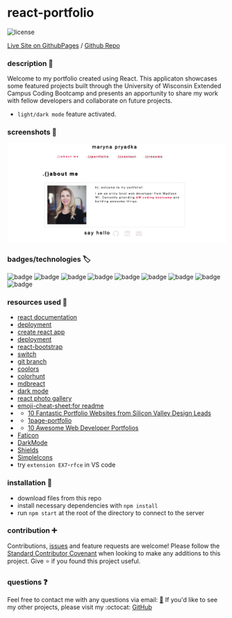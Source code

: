 # react-portfolio

![license](https://img.shields.io/badge/MIT-License-brightgreen)

 [Live Site on GithubPages](https://marynapr.github.io/react-portfolio/) / [Github Repo](https://github.com/MarynaPR/react-portfolio)
### description :page_with_curl:

Welcome to my portfolio created using React. This applicaton showcases some featured projects built through the University of Wisconsin Extended Campus Coding Bootcamp and presents an apportunity to share my work with fellow developers and collaborate on future projects. 
* `light/dark mode` feature activated.

### screenshots :camera_flash:
![screenshot](./src/assets/images/Screenshot.png)

### badges/technologies :label: 

![badge](https://img.shields.io/badge/express-brightgreen) ![badge](https://img.shields.io/badge/NodeJS-brightgreen) ![badge](https://img.shields.io/badge/JavaScript-brightgreen) ![badge](https://img.shields.io/badge/HTML-brightgreen) ![badge](https://img.shields.io/badge/CSS-brightgreen) ![badge](https://img.shields.io/badge/moment-brightgreen) ![badge](https://img.shields.io/badge/react-brightgreen) ![badge](https://img.shields.io/badge/react-bootstrap-brightgreen) ![badge](https://img.shields.io/badge/JSX-brightgreen)

### resources used :wrench: 

* [react documentation](https://reactjs.org/)
* [deployment](https://facebook.github.io/create-react-app/docs/deployment)
* [create react app](https://github.com/facebook/create-react-app)
* [deployment](https://facebook.github.io/create-react-app/docs/deployment) 
* [react-bootstrap](https://react-bootstrap.github.io/getting-started/introduction)
* [switch](https://developer.mozilla.org/en-US/docs/Web/JavaScript/Reference/Statements/switch)
* [git branch](https://cmatskas.com/delete-git-branch-locally-and-remotely/)
* [coolors](https://coolors.co/)
* [colorhunt](https://colorhunt.co/)
* [mdbreact](https://mdbootstrap.com/docs/react/getting-started/quick-start/)
* [dark mode](https://github.com/donavon/use-dark-mode)
* [react photo gallery](https://www.npmjs.com/package/react-photo-gallery)
* [emoji-cheat-sheet:for readme](https://github.com/ikatyang/emoji-cheat-sheet)
* * [10 Fantastic Portfolio Websites from Silicon Valley Design Leads](https://bestfolios.medium.com/10-fantastic-portfolio-websites-from-silicon-valley-design-leads-2d84b384dba6)
* * [1page-portfolio](https://onepagelove.com/inspiration/portfolio)
* * [10 Awesome Web Developer Portfolios](https://codeburst.io/10-awesome-web-developer-portfolios-d266b32e6154)
* [Faticon](https://www.flaticon.com/)
* [DarkMode](https://github.com/alekspopovic/DarkMode)
* [Shields](https://shields.io/)
* [SimpleIcons](https://simpleicons.org/)
*  try `extension EX7`-`rfce` in VS code

### installation :electric_plug:

* download files from this repo
* install necessary dependencies with `npm install`
* run `npm start` at the root of the directory to connect to the server

### contribution :heavy_plus_sign: 

Contributions, [issues](https://github.com/MarynaPR/react-portfolio/issues) and feature requests are welcome! Please follow the [Standard Contributor Covenant](https://www.contributor-covenant.org/) when looking to make any additions to this project. 
Give :star: if you found this project useful. 

### questions :question: 
Feel free to contact me with any questions via email: [:e-mail:](pryadkamaryna@gmail.com)
If you'd like to see my other projects, please visit my :octocat: 
[GitHub](https://github.com/MarynaPR?tab=repositories)